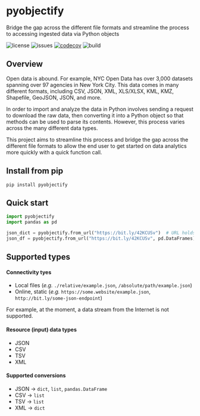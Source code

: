 # pyobjectify

Bridge the gap across the different file formats and streamline the process to accessing ingested data via Python objects

![license](https://img.shields.io/badge/license-MIT-green?style=flat-square&color=022169) ![issues](https://img.shields.io/github/issues/wu-rymd/pyobjectify?style=flat-square&color=841C1C) [![codecov](https://codecov.io/gh/wu-rymd/pyobjectify/branch/main/graph/badge.svg?token=410L0PN9UC)](https://codecov.io/gh/wu-rymd/pyobjectify) ![build](https://img.shields.io/github/actions/workflow/status/wu-rymd/pyobjectify/build.yml)

## Overview

Open data is abound. For example, NYC Open Data has over 3,000 datasets spanning over 97 agencies in New York City. This data comes in many different formats, including CSV, JSON, XML, XLS/XLSX, KML, KMZ, Shapefile, GeoJSON, JSON, and more.

In order to import and analyze the data in Python involves sending a request to download the raw data, then converting it into a Python object so that methods can be used to parse its contents. However, this process varies across the many different data types.

This project aims to streamline this process and bridge the gap across the different file formats to allow the end user to get started on data analytics more quickly with a quick function call.

## Install from pip

```
pip install pyobjectify
```

## Quick start

```python
import pyobjectify
import pandas as pd

json_dict = pyobjectify.from_url("https://bit.ly/42KCUSv")  # URL holds JSON data, returns data in dict
json_df = pyobjectify.from_url("https://bit.ly/42KCUSv", pd.DataFrames)  # User-specified output data type
```

## Supported types

#### Connectivity tyes

- Local files (_e.g._ `./relative/example.json`, `/absolute/path/example.json`)
- Online, static (_e.g._ `https://some.website/example.json`, `http://bit.ly/some-json-endpoint`)

For example, at the moment, a data stream from the Internet is not supported.

#### Resource (input) data types

- JSON
- CSV
- TSV
- XML

#### Supported conversions

- JSON &rarr; `dict`, `list`, `pandas.DataFrame`
- CSV &rarr; `list`
- TSV &rarr; `list`
- XML &rarr; `dict`
